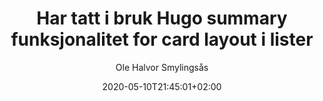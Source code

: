 ---
author: "Ole Halvor Smylingsås"
description: ""
pageresources: ["https://gohugo.io/content-management/summaries/"]
categories: []
tags: ["hugo"]     
slug: ""
title: "Har tatt i bruk Hugo summary funksjonalitet for card layout i lister"
date: 2020-05-10T21:45:01+02:00
draft: false
featuretext: ""
featureimg: ""
comments: false
---